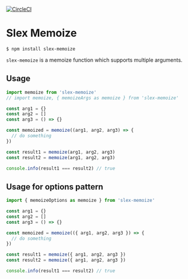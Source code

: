 [![CircleCI](https://circleci.com/gh/alexstroukov/react-slex-router.svg?style=svg)](https://circleci.com/gh/alexstroukov/react-slex-router)

# Slex Memoize

```
$ npm install slex-memoize
```

`slex-memoize` is a memoize function which supports multiple arguments.

## Usage

```javascript
import memoize from 'slex-memoize'
// import memoize, { memoizeArgs as memoize } from 'slex-memoize'

const arg1 = {}
const arg2 = []
const arg3 = () => {}

const memoized = memoize((arg1, arg2, arg3) => {
  // do something
})

const result1 = memoize(arg1, arg2, arg3)
const result2 = memoize(arg1, arg2, arg3)

console.info(result1 === result2) // true
```
## Usage for options pattern


```javascript
import { memoizeOptions as memoize } from 'slex-memoize'

const arg1 = {}
const arg2 = []
const arg3 = () => {}

const memoized = memoize(({ arg1, arg2, arg3 }) => {
  // do something
})

const result1 = memoize({ arg1, arg2, arg3 })
const result2 = memoize({ arg1, arg2, arg3 })

console.info(result1 === result2) // true
```
